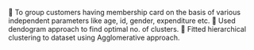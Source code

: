  To group customers having membership card on the basis of various independent parameters like age,
id, gender, expenditure etc.
 Used dendogram approach to find optimal no. of clusters.
 Fitted hierarchical clustering to dataset using Agglomerative approach.
